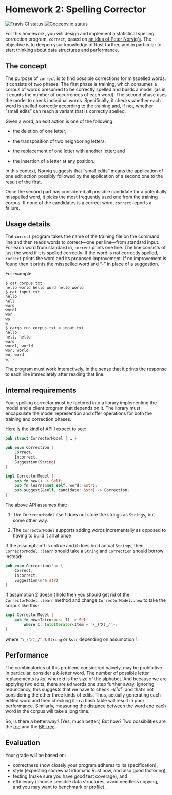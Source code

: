 # Homework 2: Spelling Corrector

[![Travis CI status](https://travis-ci.com/nu-rust-course/hw3-david_yishan.svg?token=Ase2AYhgcqMDkdsyq9m2&branch=develop)](https://travis-ci.com/nu-rust-course/hw3-david_yishan) [![Codecov.io status](https://codecov.io/gh/nu-rust-course/hw3-david_yishan/branch/develop/graph/badge.svg?token=8j9xKXzo0p)](https://codecov.io/gh/nu-rust-course/hw3-david_yishan/branch/develop)

For this homework, you will design and implement a statistical spelling correction program, `correct`, based on [an idea of Peter Norvig’s](http://norvig.com/spell-correct.html). The objective is to deepen your knowledge of Rust further, and in particular to start thinking about data structures and performance.


## The concept

The purpose of `correct` is to find possible corrections for misspelled words. It consists of two phases: The first phase is training, which consumes a corpus of words presumed to be correctly spelled and builds a model (as in, it counts the number of occurrences of each word). The second phase uses the model to check individual words. Specifically, it checks whether each word is spelled correctly according to the training and, if not, whether “small edits” can reach a variant that is correctly spelled.

Given a word, an edit action is one of the following:

  - the deletion of one letter;

  - the transposition of two neighboring letters;

  - the replacement of one letter with another letter; and

  - the insertion of a letter at any position.

In this context, Norvig suggests that “small edits” means the application of one edit action possibly followed by the application of a second one to the result of the first.

Once the second part has considered all possible candidate for a potentially misspelled word, it picks the most frequently used one from the training corpus. If none of the candidates is a correct word, `correct` reports a failure.


## Usage details

The `correct` program takes the name of the training file on the command line and then reads words to correct—one per line—from standard input. For each word from standard in, `correct` prints one line. The line consists of just the word if it is spelled correctly. If the word is not correctly spelled, `correct` prints the word and its proposed improvement. If no improvement is found then it prints the misspelled word and “-” in place of a suggestion.

For example:

````
$ cat corpus.txt
hello world hello word hello world
$ cat input.txt
hello
hell
word
wordl
wor
wo
w
$ cargo run corpus.txt < input.txt
hello
hell, hello
word
wordl, world
wor, world
wo, word
w, -
````

The program must work interactively, in the sense that it prints the response to each line immediately after reading that line.


## Internal requirements

Your spelling corrector must be factored into a library implementing the model and a client program that depends on it. The library must encapsulate the model represention and offer operations for both the training and correction phases.

Here is the kind of API I expect to see:

```rust
pub struct CorrectorModel { … }

pub enum Correction {
    Correct,
    Incorrect,
    Suggestion(String)
}

impl CorrectorModel {
    pub fn new() -> Self;
    pub fn learn(&mut self, word: &str);
    pub suggest(&self, candidate: &str) -> Correction;
}
```

The above API assumes that:

 1. The `CorrectorModel` itself does not store the strings as `String`s, but some other way.

 2. The `CorrectorModel` supports adding words incrementally as opposed to having to build it all at once

If the assumption 1 is untrue and it does hold actual `String`s, then `CorrectorModel::learn` should take a `String` and `Correction` should borrow instead:

```rust
pub enum Correction<'a> {
    Correct,
    Incorrect,
    Suggestion(&'a str)
}
```

If assumption 2 doesn't hold then you should get rid of the `CorrectorModel::learn` method and change `CorrectorModel::new` to take the corpus like this:

```rust
impl CorrectorModel {
    pub fn new<I>(corpus: I) -> Self
        where I: IntoIterator<Item = ¯\_(ツ)_/¯>;
}
```

where `¯\_(ツ)_/¯` is `String` or `&str` depending on assumption 1.


## Performance

The combinatorics of this problem, considered naïvely, may be prohibitive. In particular, consider a *k*-letter word. The number of possible letter replacements is *kd*, where *d* is the size of the alphabet. And because we are applying two edits, there are *kd* words one step further away. Ignoring redundancy, this suggests that we have to check ~*k²d²*, and that’s not considering the other three kinds of edits. Thus, actually generating each edited word and then checking it in a hash table will result in poor performance. Similarly, measuring the distance between the word and each word in the corpus will take a long time.

So, is there a better:way? (Yes, much better.) But how? Two possibilities are the [trie](https://en.wikipedia.org/wiki/Trie) and the [BK-tree](https://en.wikipedia.org/wiki/BK-tree).


## Evaluation

Your grade will be based on:

  - correctness (how closely your program adheres to its specification),
  - style (expecting somewhat idiomatic Rust now, and also good factoring),
  - testing (make sure you have good test coverage), and
  - efficiency (choose sensible data structures, avoid needless copying, and you may want to benchmark or profile).
